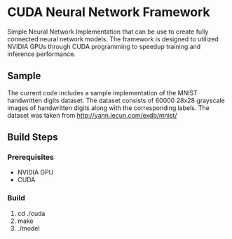 # CUDA Neural Network Framework
Simple Neural Network Implementation that can be use to create fully connected neural network models. The framework is designed to utilized NVIDIA GPUs through CUDA programming to speedup training and inference performance.

## Sample
The current code includes a sample implementation of the MNIST handwritten digits dataset. The dataset consists of 60000 28x28 grayscale images of handwritten digits along with the corresponding labels. The dataset was taken from http://yann.lecun.com/exdb/mnist/

## Build Steps
### Prerequisites
- NVIDIA GPU
- CUDA
### Build
1. cd ./cuda
2. make
3. ./model

